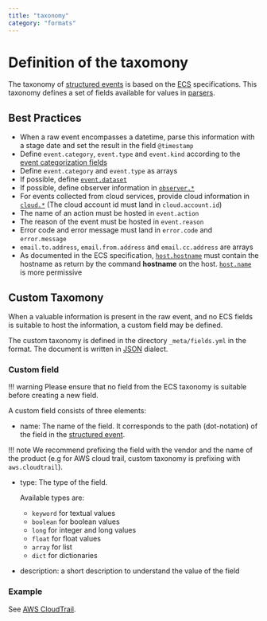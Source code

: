 ```yaml
---
title: "taxonomy"
category: "formats"
---
```

# Definition of the taxomony

The taxonomy of [structured events](structured_event.md) is based on the [ECS](https://www.elastic.co/guide/en/ecs/current/ecs-reference.html) specifications. This taxonomy defines a set of fields available for values in [parsers](parser.md).

## Best Practices

- When a raw event encompasses a datetime, parse this information with a stage date and set the result in the field `@timestamp`
- Define `event.category`, `event.type` and `event.kind` according to the [event categorization fields](https://www.elastic.co/guide/en/ecs/current/ecs-category-field-values-reference.html)
- Define `event.category` and `event.type` as arrays
- If possible, define [`event.dataset`](https://www.elastic.co/guide/en/ecs/current/ecs-event.html#field-event-dataset)
- If possible, define observer information in [`observer.*`](https://www.elastic.co/guide/en/ecs/current/ecs-observer.html)
- For events collected from cloud services, provide cloud information in [`cloud.*`](https://www.elastic.co/guide/en/ecs/current/ecs-cloud.html) (The cloud account id must land in `cloud.account.id`)
- The name of an action must be hosted in `event.action`
- The reason of the event must be hosted in `event.reason`
- Error code and error message must land in `error.code` and `error.message`
- `email.to.address`, `email.from.address` and `email.cc.address` are arrays
- As documented in the ECS specification, [`host.hostname`](https://www.elastic.co/guide/en/ecs/current/ecs-host.html#field-host-hostname) must contain the hostname as return by the command **hostname** on the host. [`host.name`](https://www.elastic.co/guide/en/ecs/current/ecs-host.html#field-host-name) is more permissive

## Custom Taxomony

When a valuable information is present in the raw event, and no ECS fields is suitable to host the information, a custom field may be defined.

The custom taxonomy is defined in the directory `_meta/fields.yml` in the format. The document is written in [JSON](https://json.org) dialect.

### Custom field

!!! warning
	Please ensure that no field from the ECS taxonomy is suitable before creating a new field.

A custom field consists of three elements:

- name: The name of the field. It corresponds to the path (dot-notation) of the field in the [structured event](structured_event.md).

!!! note
    We recommend prefixing the field with the vendor and the name of the product (e.g for AWS cloud trail, custom taxonomy is prefixing with `aws.cloudtrail`).

- type: The type of the field.

	Available types are:

	- `keyword` for textual values
	- `boolean` for boolean values
	- `long` for integer and long values
	- `float` for float values
	- `array` for list
	- `dict` for dictionaries

- description: a short description to understand the value of the field

### Example

See [AWS CloudTrail](https://github.com/SEKOIA-IO/intake-formats/blob/main/AWS/aws-cloudtrail/_meta/fields.yml). 

